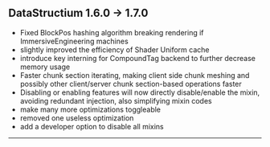 ## DataStructium 1.6.0 -> 1.7.0

- Fixed BlockPos hashing algorithm breaking rendering if ImmersiveEngineering machines
- slightly improved the efficiency of Shader Uniform cache
- introduce key interning for CompoundTag backend to further decrease memory usage
- Faster chunk section iterating, making client side chunk meshing and possibly other client/server chunk section-based
  operations faster
- Disabling or enabling features will now directly disable/enable the mixin, avoiding redundant injection, also
  simplifying mixin codes
- make many more optimizations toggleable
- removed one useless optimization
- add a developer option to disable all mixins

---
